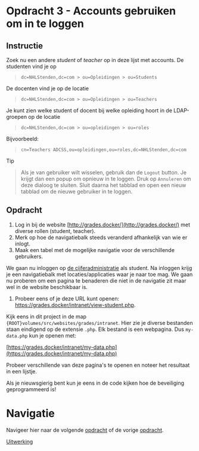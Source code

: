 # Opdracht 3 - Accounts gebruiken om in te loggen

## Instructie

Zoek nu een andere _student_ of _teacher_ op in deze lijst met accounts. De studenten vind je op

> `dc=NHLStenden,dc=com > ou=Opleidingen > ou=Students`

De docenten vind je op de locatie

> `dc=NHLStenden,dc=com > ou=Opleidingen > ou=Teachers`


Je kunt zien welke student of docent bij welke opleiding hoort in de LDAP-groepen op de locatie

> `dc=NHLStenden,dc=com > ou=opleidingen > ou=roles`

Bijvoorbeeld:

> `cn=Teachers ADCSS,ou=opleidingen,ou=roles,dc=NHLStenden,dc=com`


Tip

> Als je van gebruiker wilt wisselen, gebruik dan de `Logout` button. Je krijgt dan een popup om opnieuw in te loggen.
> Druk op `Annuleren` om deze dialoog te sluiten. Sluit daarna het tabblad en open een nieuw tabblad om de nieuwe
> gebruiker in te loggen.


## Opdracht

1. Log in bij de website [http://grades.docker/](http://grades.docker/) met diverse rollen (student, teacher).
2. Merk op hoe de navigatiebalk steeds veranderd afhankelijk van wie er inlogt.
3. Maak een tabel met de mogelijke navigatie voor de verschillende gebruikers.

We gaan nu inloggen op [de cijferadministratie](http://grades.docker/) als student. Na inloggen krijg je een navigatiebalk met
locaties/applicaties waar je naar toe mag. We gaan nu proberen om een pagina te benaderen die niet in de navigatie zit
maar wel in de website beschikbaar is.

1. Probeer eens of je deze URL kunt openen: https://grades.docker/intranet/view-student.php.

Kijk eens in dit project in de map `{ROOT}volumes/src/websites/grades/intranet`. Hier zie je diverse bestanden staan
eindigend op de extensie `.php`. Elk bestand is een webpagina. Dus `my-data.php` kun je openen met:

[https://grades.docker/intranet/my-data.php](https://grades.docker/intranet/my-data.php)

Probeer verschillende van deze pagina's te openen en noteer het resultaat in een lijstje.

Als je nieuwsgierig bent kun je eens in de code kijken hoe de beveiliging geprogrammeerd is!

# Navigatie

Navigeer hier naar de volgende [opdracht](./Oefening%2004.MD) of de vorige [opdracht](./Oefening%2002.MD).

[Uitwerking](./Oplossingen-03.MD)